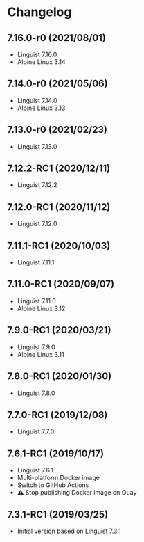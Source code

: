 # Changelog

## 7.16.0-r0 (2021/08/01)

* Linguist 7.16.0
* Alpine Linux 3.14

## 7.14.0-r0 (2021/05/06)

* Linguist 7.14.0
* Alpine Linux 3.13

## 7.13.0-r0 (2021/02/23)

* Linguist 7.13.0

## 7.12.2-RC1 (2020/12/11)

* Linguist 7.12.2

## 7.12.0-RC1 (2020/11/12)

* Linguist 7.12.0

## 7.11.1-RC1 (2020/10/03)

* Linguist 7.11.1

## 7.11.0-RC1 (2020/09/07)

* Linguist 7.11.0
* Alpine Linux 3.12

## 7.9.0-RC1 (2020/03/21)

* Linguist 7.9.0
* Alpine Linux 3.11

## 7.8.0-RC1 (2020/01/30)

* Linguist 7.8.0

## 7.7.0-RC1 (2019/12/08)

* Linguist 7.7.0

## 7.6.1-RC1 (2019/10/17)

* Linguist 7.6.1
* Multi-platform Docker image
* Switch to GitHub Actions
* :warning: Stop publishing Docker image on Quay

## 7.3.1-RC1 (2019/03/25)

* Initial version based on Linguist 7.3.1
